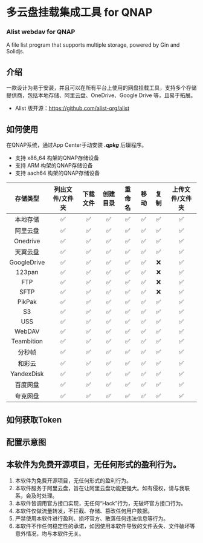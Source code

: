 # 多云盘挂载集成工具 for QNAP
### Alist webdav for QNAP
A file list program that supports multiple storage, powered by Gin and Solidjs.

## 介绍
一款设计为易于安装，并且可以在所有平台上使用的网盘挂载工具，支持多个存储提供商，包括本地存储、阿里云盘、OneDrive、Google Drive 等，且易于拓展。

* Alist 版开源：https://github.com/alist-org/alist


## 如何使用
在QNAP系统，通过App Center手动安装 ***.qpkg*** 后辍程序。

* 支持 x86_64 构架的QNAP存储设备
* 支持 ARM 构架的QNAP存储设备
* 支持 aach64 构架的QNAP存储设备


| 存储类型| 	列出文件/文件夹	| 下载文件| 	创建目录| 	重命名| 	移动| 	复制| 	上传文件/文件夹| 
| :--------:   | :--------:  | :--------:  |:--------:  |:--------:  |:--------:  |:--------: |:--------: |
| 本地存储|	✅|	✅|	✅|	✅|	✅|	✅|	✅|
| 阿里云盘|	✅|	✅|	✅|	✅|	✅|	✅|	✅|
| Onedrive|	✅|	✅|	✅|	✅|	✅|	✅|	✅|
| 天翼云盘|	✅|	✅|	✅|	✅|	✅|	✅|	✅|
| GoogleDrive|	✅|	✅|	✅|	✅|	✅|	❌|	✅|
| 123pan|	✅|	✅|	✅|	✅|	✅|	❌|	✅|
| FTP|	✅|	✅|	✅|	✅|	✅|	❌|	✅|
| SFTP|	✅|	✅|	✅|	✅|	✅|	❌|	✅|
| PikPak|	✅|	✅|	✅|	✅|	✅|	✅|	✅|
| S3|	✅|	✅|	✅|	✅|	✅|	✅|	✅|
| USS|	✅|	✅|	✅|	✅|	✅|	✅|	✅|
| WebDAV|	✅|	✅|	✅|	✅|	✅|	✅|	✅|
| Teambition|	✅|	✅|	✅|	✅|	✅|	✅|	✅|
| 分秒帧|	✅|	✅|	✅|	✅|	✅|	✅|	✅|
| 和彩云|	✅|	✅|	✅|	✅|	✅|	✅|	✅|
| YandexDisk|	✅|	✅|	✅|	✅|	✅|	✅|	✅|
| 百度网盘|	✅|	✅|	✅|	✅|	✅|	✅|	✅|
| 夸克网盘|	✅|	✅|	✅|	✅|	✅|	✅|	✅|

## 如何获取Token


## 配置示意图 

 

## 本软件为免费开源项目，无任何形式的盈利行为。
 1. 本软件为免费开源项目，无任何形式的盈利行为。
 2. 本软件服务于阿里云盘，旨在让阿里云盘功能更强大。如有侵权，请与我联系，会及时处理。
 3. 本软件皆调用官方接口实现，无任何“Hack”行为，无破坏官方接口行为。
 4. 本软件仅做流量转发，不拦截、存储、篡改任何用户数据。
 5. 严禁使用本软件进行盈利、损坏官方、散落任何违法信息等行为。
 6. 本软件不作任何稳定性的承诺，如因使用本软件导致的文件丢失、文件破坏等意外情况，均与本软件无关。
